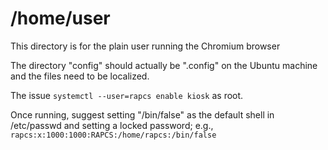# /home/user

This directory is for the plain user running the Chromium browser

The directory "config" should actually be ".config" on the Ubuntu machine and 
the files need to be localized.

The issue `systemctl --user=rapcs enable kiosk` as root.

Once running, suggest setting "/bin/false" as the default shell in /etc/passwd 
and setting a locked password; e.g.,
`rapcs:x:1000:1000:RAPCS:/home/rapcs:/bin/false`
